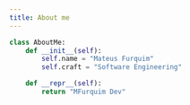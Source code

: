 ```yaml
---
title: About me
---
```


<!-- You can use Vue components inside markdown -->

```python
class AboutMe:
    def __init__(self):
        self.name = "Mateus Furquim"
        self.craft = "Software Engineering"

    def __repr__(self):
        return "MFurquim Dev"
```

<AboutMe />
